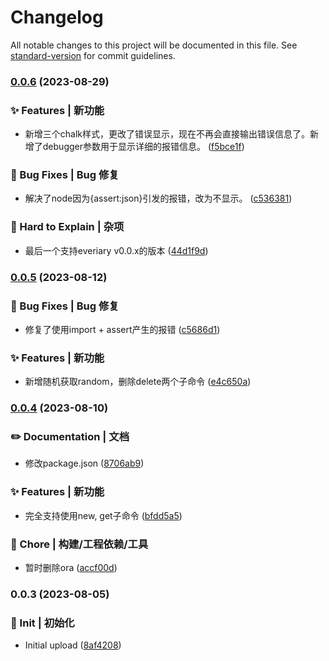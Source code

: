 # Changelog

All notable changes to this project will be documented in this file. See [standard-version](https://github.com/conventional-changelog/standard-version) for commit guidelines.

### [0.0.6](https://github.com/everiary/cli/compare/v0.0.5...v0.0.6) (2023-08-29)


### ✨ Features | 新功能

* 新增三个chalk样式，更改了错误显示，现在不再会直接输出错误信息了。新增了debugger参数用于显示详细的报错信息。 ([f5bce1f](https://github.com/everiary/cli/commit/f5bce1f97a1df757a9a1cd0970f054532a8401f0))


### 🐛 Bug Fixes | Bug 修复

* 解决了node因为{assert:json}引发的报错，改为不显示。 ([c536381](https://github.com/everiary/cli/commit/c536381aad6247fd3bbe399457c77f176aa58588))


### 👻 Hard to Explain | 杂项

* 最后一个支持everiary v0.0.x的版本 ([44d1f9d](https://github.com/everiary/cli/commit/44d1f9d15c3cb92e4d25d666319c2ead1e5c3692))

### [0.0.5](https://github.com/everiary/cli/compare/v0.0.4...v0.0.5) (2023-08-12)


### 🐛 Bug Fixes | Bug 修复

* 修复了使用import + assert产生的报错 ([c5686d1](https://github.com/everiary/cli/commit/c5686d1e16f3914a35b87a280024c7b4888a4f94))


### ✨ Features | 新功能

* 新增随机获取random，删除delete两个子命令 ([e4c650a](https://github.com/everiary/cli/commit/e4c650ab6dc0b2f90446d768b7a53ae147cbcf85))

### [0.0.4](https://github.com/everiary/cli/compare/v0.0.3...v0.0.4) (2023-08-10)


### ✏️ Documentation | 文档

* 修改package.json ([8706ab9](https://github.com/everiary/cli/commit/8706ab91ec4a518a242c6ae9710067a3728907e8))


### ✨ Features | 新功能

* 完全支持使用new, get子命令 ([bfdd5a5](https://github.com/everiary/cli/commit/bfdd5a559f586d5fc369f6edbfca5701429cabb3))


### 🚀 Chore | 构建/工程依赖/工具

* 暂时删除ora ([accf00d](https://github.com/everiary/cli/commit/accf00d3cd3235f50e04df3b5dca10f8d71fca92))

### 0.0.3 (2023-08-05)


### 🎉 Init | 初始化

* Initial upload ([8af4208](https://github.com/everiary/cli/commit/8af420835da4a57e74b40764ec243f7185063cac))
